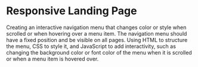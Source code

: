 # Responsive Landing Page
Creating an interactive navigation menu that changes color or style when scrolled or when hovering over a menu item. The navigation menu should have a fixed position and be visible on all pages. Using HTML to structure the menu, CSS to style it, and JavaScript to add interactivity, such as changing the background color or font color of the menu when it is scrolled or when a menu item is hovered over. 
